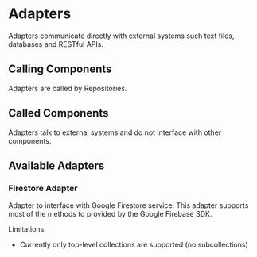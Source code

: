 # Adapters

Adapters communicate directly with external systems such text files, databases and RESTful APIs.

## Calling Components

Adapters are called by Repositories.

## Called Components

Adapters talk to external systems and do not interface with other components.

##  Available Adapters

### Firestore Adapter

Adapter to interface with Google Firestore service.  This adapter supports most of the methods to provided by the Google Firebase SDK.

Limitations:
- Currently only top-level collections are supported (no subcollections)